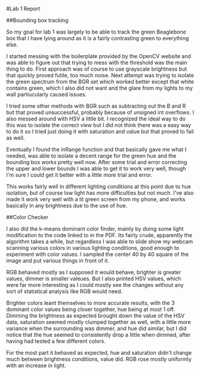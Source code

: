 #Lab 1 Report

##Bounding box tracking

So my goal for lab 1 was largely to be able to track the green Beaglebone box that I have lying around as it is a fairly contrasting green to everything else.

I started messing with the boilerplate provided by the OpenCV website and was able to figure out that trying to mess with the threshold was the main thing to do. First approach was of course to use grayscale brightness but that quickly proved futile, too much noise. Next attempt was trying to isolate the green spectrum from the BGR set which worked better except that white contains green, which I also did not want and the glare from my lights to my wall partiucularly caused issues.

I tried some other methods with BGR such as subtracting out the B and R but that proved unsuccessful, probably because of unsigned int overflows. I also messed around with HSV a little bit. I recognized the ideal way to do this was to isolate the correct view but I did not think there was a easy way to do it so I tried just doing it with saturation and value but that proved to fail as well.

Eventually I found the inRange function and that basically gave me what I needed, was able to isolate a decent range for the green hue and the bounding box works pretty well now. After some trial and error correcting the upper and lower bounds I was able to get it to work very well, though I'm sure I could get it better with a little more trial and error. 


This works fairly well in different lighting conditions at this point due to hue isolation, but of course low light has more difficulties but not much. I've also made it work very well with a lit green screen from my phone, and works basically in any brightness due to the use of hue. 


##Color Checker

I also did the k-means dominant color finder, mainly by doing some light modification to the code linked to in the PDF. Its fairly crude, apparently the algorithm takes a while, but regardless I was able to slide show my webcam scanning various colors in various lighting conditions, good enough to experiment with color values. I sampled the center 40 by 40 square of the image and put various things in front of it. 

RGB behaved mostly as I supposed it would behave, brighter is greater values, dimmer is smaller valeues. But I also printed HSV values, which were far more interesting as I could mostly see the changes without any sort of statistical analysis like RGB would need. 

Brighter colors leant themselves to more accurate results, with the 3 dominant color values being closer together, hue being at most 1 off. Dimming the brightness as expected brought down the value of the HSV data, saturation seemed mostly clumped together as well, with a little more variance when the surrounding was dimmer, and hue did similar, but I did notice that the hue seemed to consistently drop a little when dimmed, after having had tested a few different colors.

For the most part it behaved as expected, hue and saturation didn't change much between brightness conditions, value did. RGB rose mostly uniformly with an increase in light.